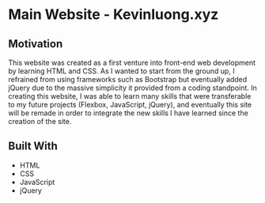 # Main Website - Kevinluong.xyz

## Motivation
This website was created as a first venture into front-end web development by learning
HTML and CSS. As I wanted to start from the ground up, I refrained from using frameworks such
as Bootstrap but eventually added jQuery due to the massive simplicity it provided from a coding standpoint.
In creating this website, I was able to learn many skills that were transferable to my future projects
(Flexbox, JavaScript, jQuery), and eventually this site will be remade in order to integrate the new 
skills I have learned since the creation of the site.

## Built With
* HTML
* CSS
* JavaScript
* jQuery